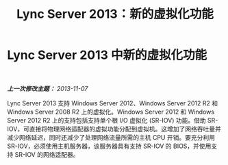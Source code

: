 ﻿---
title: Lync Server 2013：新的虚拟化功能
TOCTitle: 新的虚拟化功能
ms:assetid: edeb2c41-765e-47b8-8a2b-7a7ce09de2ad
ms:mtpsurl: https://technet.microsoft.com/zh-cn/library/JJ721926(v=OCS.15)
ms:contentKeyID: 49888676
ms.date: 05/19/2016
mtps_version: v=OCS.15
ms.translationtype: HT
---

# Lync Server 2013 中新的虚拟化功能

 

_**上一次修改主题：** 2013-11-07_

Lync Server 2013 支持 Windows Server 2012、Windows Server 2012 R2 和 Windows Server 2008 R2 上的虚拟化。Windows Server 2012 和 Windows Server 2012 R2 上的支持包括支持单个根 I/O 虚拟化 (SR-IOV) 功能。借助 SR-IOV，可直接将物理网络适配器的虚拟功能分配到虚拟机。这增加了网络吞吐量并减少网络延迟，同时还减少了处理网络流量所需的主机 CPU 开销。要充分利用 SR-IOV，必须使用主机服务器，该服务器具有支持 SR-IOV 的 BIOS，并使用支持 SR-IOV 的网络适配器。

